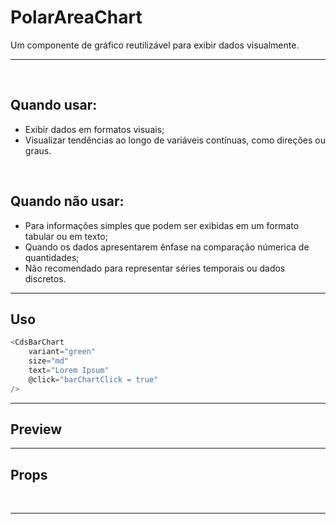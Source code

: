# PolarAreaChart

Um componente de gráfico reutilizável para exibir dados visualmente.

---
<br>

## Quando usar:
- Exibir dados em formatos visuais;
- Visualizar tendências ao longo de variáveis contínuas, como direções ou graus.

<br>

## Quando não usar:
- Para informações simples que podem ser exibidas em um formato tabular ou em texto;
- Quando os dados apresentarem ênfase na comparação númerica de quantidades;
- Não recomendado para representar séries temporais ou dados discretos.

---

## Uso

```js
<CdsBarChart
	variant="green"
	size="md"
	text="Lorem Ipsum"
	@click="barChartClick = true"
/>
```

---

## Preview

<PreviewBuilder
	:args
	:component="CdsPolarAreaChart"
/>

---

## Props

<APITable
	name="CdsBarChart"
	section="props"
/>
<br>

---

<script setup>
import { ref } from 'vue';
import CdsPolarAreaChart from '@/components/PolarAreaChart.vue';

const args = ref({
	labels: ['Janeiro','Fevereiro','Março', 'Abril', 'Maio'],
	variant: 'green',
	isVisiblePointNames: true,
	data: [
		{
			name: 'Ecocardiograma',
			datasets: [
				{
					label: 'Exames realizados',
					data: [120, 220, 180, 320, 150],
				},
			]
		},
	],
});
</script>

